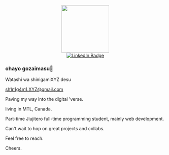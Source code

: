 <div id="header" align="center">
 <img src="https://media.giphy.com/media/M9gbBd9nbDrOTu1Mqx/giphy.gif" width="150"/>
  
</div>
<div id="badges" align="center">
  <a href="your-linkedin-URL">
    <img src="https://img.shields.io/badge/LinkedIn-blue?style=for-the-badge&logo=linkedin&logoColor=white" alt="LinkedIn Badge"/>
  </a>
</div>

### ohayo gozaimasu👋 

Watashi wa shinigamiXYZ desu

sh1n1g4m1.XYZ@gmail.com

Paving my way into the digital 'verse.

living in MTL, Canada.

Part-time Jiujitero full-time programming student, mainly web development.

Can't wait to hop on great projects and collabs.

Feel free to reach.

Cheers.
